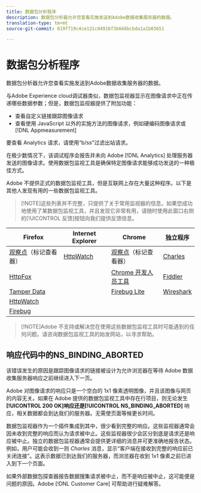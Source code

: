```yaml
---
title: 数据包分析程序
description: 数据包分析器允许您查看实施发送到Adobe数据收集服务器的数据。
translation-type: tm+mt
source-git-commit: 819f719c4ce131c04916f3b668bcbda1a1b03651

---
```



# 数据包分析程序

数据包分析器允许您查看实施发送到Adobe数据收集服务器的数据。

与Adobe Experience cloud调试器类似，数据包监视器显示在图像请求中正在传递哪些数据参数；但是，数据包监视器提供了附加功能：

* 查看自定义链接跟踪图像请求
* 查看使用 JavaScript 以外的实施方法的图像请求，例如硬编码图像请求或 [!DNL Appmeasurement]

要查看 Analytics 请求，请使用“b/ss”过滤出站请求。

在极少数情况下，该调试程序会报告并未向 Adobe [!DNL Analytics] 处理服务器发送的图像请求。使用数据包监视工具是确保特定图像请求能够成功发送的一种极佳方式。

Adobe 不提供正式的数据包监视工具，但是互联网上存在大量这种程序。以下是其他人发现有用的一些数据包监视工具。

> [!NOTE]这些列表并不完整，只提供了关于常用监视器的信息。如果您成功地使用了某数据包监视工具，并且发现它非常有用，请随时使用此窗口右侧的[!UICONTROL 反馈]按钮向我们提供反馈信息。

| Firefox | Internet Explorer | Chrome | 独立程序 |
|---|---|---|---|
| [观察点](https://www.observepoint.com/product#plugin)（标记查看器） | [HttpWatch](https://www.httpwatch.com/) | [观察点](https://www.observepoint.com/product#plugin)（标记查看器） | [Charles](https://www.charlesproxy.com/) |
| [HttpFox](https://addons.mozilla.org/en-US/firefox/addon/httpfox/) |  | [Chrome 开发人员工具](https://code.google.com/chrome/devtools/docs/overview.html) | [Fiddler](https://www.fiddler2.com/fiddler2/) |
| [Tamper Data](https://addons.mozilla.org/en-us/firefox/addon/tamper-data/) |  | [Firebug Lite](https://chrome.google.com/webstore/detail/bmagokdooijbeehmkpknfglimnifench) | [Wireshark](https://www.wireshark.org/) |
| [HttpWatch](https://www.httpwatch.com/) |  |  |  |
| [Firebug](https://getfirebug.com/) |  |  |  |

> [!NOTE]Adobe 不支持或解决您在使用这些数据包监视工具时可能遇到的任何问题。请咨询数据包监视工具的始发网站，以寻求帮助。

## 响应代码中的NS_BINDING_ABORTED

该错误发生的原因是跟踪图像请求的链接被设计为允许浏览器在等待 Adobe 数据收集服务器响应之前继续进入下一页。

Adobe 对图像请求的响应只是一个空白的 1x1 像素透明图像，并且该图像与网页的内容无关。如果在 Adobe 提供的数据包监视工具中存在行项目，则无论发生 **[!UICONTROL 200 OK]**响应还是**[!UICONTROL  NS_BINDING_ABORTED]** 响应，相关数据都会到达我们的服务器。无需使页面等候更长时间。

数据包监视器作为一个插件集成到其中，很少看到完整的响应。这些监视器通常会因未收到完整的响应而认为请求被中止。这些监视器很少会区分到底是请求还是响应被中止。独立的数据包监视器通常会提供更详细的消息并可更准确地报告状态。例如，用户可能会收到一则 *Charles* 消息，显示“客户端在接收到完整的响应前已关闭连接”。这表示数据已到达我们的服务器，而浏览器在收到 1x1 像素之前已进入到下一个页面。

如果外部数据包探查器报告数据搜集请求被中止，而不是响应被中止，这可能便是问题的原因。Adobe [!DNL Customer Care] 可帮助进行疑难解答。
